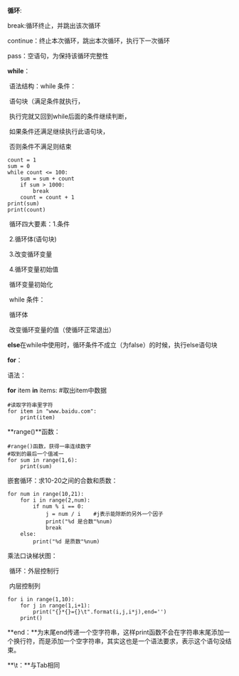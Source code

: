 **循环**:

break:循环终止，并跳出该次循环

continue：终止本次循环，跳出本次循环，执行下一次循环

pass：空语句，为保持该循环完整性


**while**：

​				语法结构：while 条件：

​											语句块（满足条件就执行，

​															执行完就又回到while后面的条件继续判断，

​															如果条件还满足继续执行此语句块，

​															否则条件不满足则结束

```
count = 1
sum = 0
while count <= 100:
    sum = sum + count
    if sum > 1000:
        break    
    count = count + 1
print(sum)
print(count)
```

​           循环四大要素：1.条件

​							           2.循环体(语句块)

​									   3.改变循环变量

​									   4.循环变量初始值


​           循环变量初始化

​				while 条件：

​					循环体

​					改变循环变量的值（使循环正常退出）

**else**在while中使用时，循环条件不成立（为false）的时候，执行else语句块


**for**：

语法：

**for** item **in** items:     #取出item中数据

```
#读取字符串里字符
for item in "www.baidu.com":
    print(item)
```

**range()**函数：

```
#range()函数，获得一串连续数字
#取到的最后一个值减一
for sum in range(1,6):
    print(sum)
```

嵌套循环：求10-20之间的合数和质数：

```
for num in range(10,21):
    for i in range(2,num):
        if num % i == 0:
            j = num / i    #j表示能除断的另外一个因子
            print("%d 是合数"%num)
            break
    else:
        print("%d 是质数"%num)
```

乘法口诀梯状图：

​		循环：外层控制行

​						内层控制列

```
for i in range(1,10):
    for j in range(1,i+1):
        print("{}*{}={}\t".format(i,j,i*j),end='')
    print()
```

**end：**为末尾end传递一个空字符串，这样print函数不会在字符串末尾添加一个换行符，而是添加一个空字符串，其实这也是一个语法要求，表示这个语句没结束。

**\t：**与Tab相同
